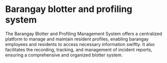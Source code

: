# Barangay blotter and profiling system
The Barangay Blotter and Profiling Management System offers a centralized platform to manage and maintain resident profiles, enabling barangay employees and residents to access necessary information swiftly.
It also facilitates the recording, tracking, and management of incident reports, ensuring a comprehensive and organized blotter system.
